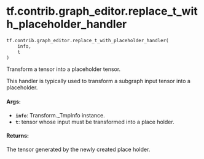 <div itemscope itemtype="http://developers.google.com/ReferenceObject">
<meta itemprop="name" content="tf.contrib.graph_editor.replace_t_with_placeholder_handler" />
<meta itemprop="path" content="Stable" />
</div>

# tf.contrib.graph_editor.replace_t_with_placeholder_handler

``` python
tf.contrib.graph_editor.replace_t_with_placeholder_handler(
    info,
    t
)
```

Transform a tensor into a placeholder tensor.

This handler is typically used to transform a subgraph input tensor into a
placeholder.

#### Args:

* <b>`info`</b>: Transform._TmpInfo instance.
* <b>`t`</b>: tensor whose input must be transformed into a place holder.

#### Returns:

The tensor generated by the newly created place holder.